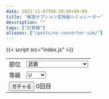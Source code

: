 ```yaml
---
date: 2023-11-07T00:20:00+09:00
title: "解放オプション変換器シミュレーター"
description: ""
tags: ["計算機"]
aliases: ["/posts/nx-converter-sim/"]
---
```


<script defer src="https://cdn.jsdelivr.net/gh/rsvzuiun/form-storage/dist/index.umd.js"></script>
{{< script src="index.js" >}}

<form action="javascript:void(0);">
<table>
  <tr>
    <td>部位</td>
    <td>
      <select id="type" name="type" class="in">
        <option>武器</option>
        <option>武器(笛)</option>
        <option>ネックレス</option>
        <option>ヘルメット</option>
        <option>冠</option>
        <option>イヤリング、マント</option>
        <option>ベルト</option>
        <option>共用鎧</option>
        <option>専用鎧</option>
        <option>グローブ、ブレスレット</option>
        <option>ブーツ</option>
      </select>
    </td>
  </tr>
  <tr>
    <td>等級</td>
    <td>
        <select id="rank" name="rank" class="in">
          <option>U</option>
          <option>DXU</option>
          <option>UMU</option>
        </select>
    </td>
  </tr>
  <tr>
    <td colspan="2">
      <input type="button" id="gacha" value="ガチャる">
      <span id="count">0</span>回目
    </td>
  </tr>
</table>
</form>

<pre id="out"></pre>
